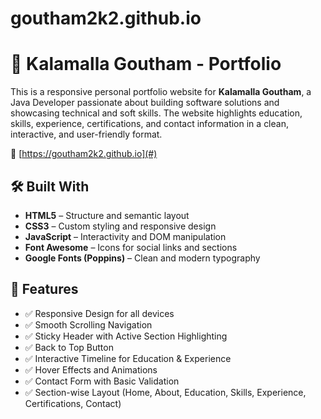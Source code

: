 # goutham2k2.github.io
# 💼 Kalamalla Goutham - Portfolio

This is a responsive personal portfolio website for **Kalamalla Goutham**, a Java Developer passionate about building software solutions and showcasing technical and soft skills. The website highlights education, skills, experience, certifications, and contact information in a clean, interactive, and user-friendly format.

🔗 [https://goutham2k2.github.io](#)

## 🛠️ Built With

- **HTML5** – Structure and semantic layout  
- **CSS3** – Custom styling and responsive design  
- **JavaScript** – Interactivity and DOM manipulation  
- **Font Awesome** – Icons for social links and sections  
- **Google Fonts (Poppins)** – Clean and modern typography

## 🎨 Features

- ✅ Responsive Design for all devices  
- ✅ Smooth Scrolling Navigation  
- ✅ Sticky Header with Active Section Highlighting  
- ✅ Back to Top Button  
- ✅ Interactive Timeline for Education & Experience  
- ✅ Hover Effects and Animations  
- ✅ Contact Form with Basic Validation  
- ✅ Section-wise Layout (Home, About, Education, Skills, Experience, Certifications, Contact)

